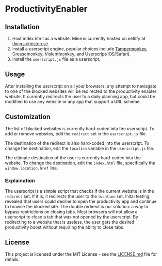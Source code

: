 # ProductivityEnabler

## Installation
1. Host index.html as a website. Mine is currently hosted on netlify at [things.christen.se](things.christen.se).
2. Install a userscript engine, popular choices include [Tampermonkey](https://www.tampermonkey.net/), [Greasemonkey](https://www.greasespot.net/), [Violentmonkey](https://violentmonkey.github.io/), and [Userscript](https://apps.apple.com/us/app/userscripts/id1463298887)(iOS/Safari).
3. Install the `userscript.js` file as a userscript.

## Usage
After installing the userscript on all your browsers, any attempt to naviagate to one of the blocked websites will be redirected to the productivity enabler website. It currently redirects the user to a daily planning app, but could be modified to use any website or any app that support a URL scheme.

## Customization
The list of blocked websites is currently hard-coded into the userscript. To add or remove websites, edit the `redirect` set in the `userscript.js` file. 

The destination of the redirect is also hard-coded into the userscript. To change the destination, edit the `location` variable in the `userscript.js` file.

The ultimate destination of the user is currently hard-coded into the website. To change the destination, edit the `index.html` file, specifically the `window.location.href` line.

### Explaination

The userscript is a simple script that checks if the current website is in the `redirect` set. If it is, it redirects the user to the `location` set. Inital testing revealed that users could decline to open the productivity app and continue to browse the blocked site. The double redirect is our solution: a way to bypass restrictions on closing tabs. Most browsers will not allow a userscript to close a tab that was not opened by the userscript. By redirecting to a website that is useless, the user gets the desired productivity boost without requiring the abilty to close tabs. 

## License
This project is licensed under the MIT License - see the [LICENSE.md](LICENSE.md) file for details.
